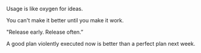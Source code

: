 ---
---

Usage is like oxygen for ideas.

You can't make it better until you make it work.

"Release early. Release often.”

A good plan violently executed now is better than a perfect plan next week.
